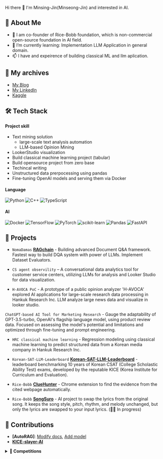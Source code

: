 
Hi there 👋 I'm Minsing-Jin(Minseong-Jin) and interested in AI.

## 🚀 About Me

- 🍚 I am co-founder of Rice-Bobb foundation, which is non-commercial open-source foundation in AI field.
- 🌱 I’m currently learning: Implementation LLM Application in general domain.
- 📫 I have and expeirence of building classical ML and llm aplication.


## 📒 My archives

- [My Blog](https://velog.io/@minsing-jin)
- [My LinkedIn](https://www.linkedin.com/in/minseong-jin-8b4423288/)
- [Kaggle](https://www.kaggle.com/minsingjinkinghee)


## 🛠️ Tech Stack

#### Project skill
- Text mining solution
  - large-scale text analysis automation
  - LLM-based Opinion Mining
- LookerStudio visualization
- Build classical machine learning project (tabular)
- Build opensource project from zero base
- Techincal writing
- Unstructured data prerpocessing using pandas
- Fine-tuning OpenAI models and serving them via Docker

#### Language
![Python](https://img.shields.io/badge/Python-3776AB?style=flat&logo=python&logoColor=white) 
![C++](https://img.shields.io/badge/C++-00599C?style=flat&logo=c%2B%2B&logoColor=white)
![TypeScript](https://img.shields.io/badge/TypeScript-3178C6?style=flat&logo=typescript&logoColor=white)

#### AI
![Docker](https://img.shields.io/badge/Docker-2496ED?style=flat&logo=docker&logoColor=white)
![TensorFlow](https://img.shields.io/badge/TensorFlow-FF6F00?style=flat&logo=TensorFlow&logoColor=white)
![PyTorch](https://img.shields.io/badge/PyTorch-EE4C2C?style=flat&logo=PyTorch&logoColor=white)
![scikit-learn](https://img.shields.io/badge/scikit--learn-F7931E?style=flat&logo=scikit-learn&logoColor=white)
![Pandas](https://img.shields.io/badge/Pandas-150458?style=flat&logo=pandas&logoColor=white)
![FastAPI](https://img.shields.io/badge/FastAPI-009688?style=flat&logo=fastapi&logoColor=white)

## 💼 Projects
* `NomaDamas` **[RAGchain](https://github.com/NomaDamas/RAGchain)** - Building advanced Document Q&A framework. Fastest way to build DQA system with power of LLMs. Implement Dataset Evaluators.

* `CS agent observility` – A conversational data analytics tool for customer service centers, utilizing LLMs for analysis and Looker Studio for data visualization.

* `H-AVOCA PoC` - A prototype of a public opinion analyzer 'H-AVOCA' explored AI applications for large-scale research data processing in Hankuk Research Inc. LLM analyze large news data and visualize in looker studio.

`ChatGPT-based AI Tool for Marketing Research` - Gauge the adaptability of GPT-3.5-turbo, OpenAI's flagship language model, using product review data. Focused on assessing the model's potential and limitations and optimized through fine-tuning and prompt engineering.

* `HRC classical machine learning` - Regression modeling using classical machine learning to predict structured data from a Korean media company in Hankuk Research Inc.

* `Korean-SAT-LLM-Leaderboard` **[Korean-SAT-LLM-Leaderboard](https://github.com/Marker-Inc-Korea/Korean-SAT-LLM-Leaderboard/blob/main/Korean_README.md)** -
leaderboard benchmarking 10 years of Korean CSAT (College Scholastic Ability Test) exams, developed by the reputable KICE (Korea Institute for Curriculum and Evaluation).

* `Rice-Bobb` **[ClueHunter](https://github.com/RiceBobb/ClueHunter-Perplexity)** - Chrome extension to find the evidence from the cited webpage automatically.

* `Rice-Bobb` **[SongSuro](https://github.com/RiceBobb/ClueHunter-Perplexity)** - AI project to swap the lyrics from the original song. It keeps the song style, pitch, rhythm, and melody unchanged, but only the lyrics are swapped to your input lyrics. (🏃‍♀️ In progress)


## 🤾 Contributions
*  **[AutoRAG]**: [Modify docs](https://github.com/Marker-Inc-Korea/AutoRAG/issues/1094), [Add model](https://github.com/Marker-Inc-Korea/AutoRAG/issues/802)
*  **[KICE-slayer-AI](https://github.com/NomaDamas/KICE_slayer_AI_Korean/commit/47b310e7e1950cb89dd856f87d39398bc453d8ed)**



<details>
  <summary><b>🎀 Competitions</b></summary>
  <div markdown="1">
    <h3 id="challenged">Challenged</h3>
    <ul>
    <li><code>Dacon</code>  <strong><a href="https://dacon.io/competitions/official/235863/leaderboard">Job Care Recommendation Algoritm Competition</a></strong> 15/728 <a href="https://github.com/PCEO-AI-CLUB/JobCare--DACON">Code</a></li>
    <li><code>Dacon</code>  <strong><a href="https://dacon.io/competitions/official/235985/leaderboard">Jeju traffic prediction Competition</a></strong> 251/712 <a href="https://github.com/minsing-jin/Dacon_Jeju">Code</a></li>
    <li><code>Kaggle </code> <strong><a href="https://www.kaggle.com/competitions/pceo-ai-club1/leaderboard">PCEO AI Club competition - exam score prediction</a></strong> 1/7</li>
    </ul>
</details>
